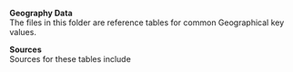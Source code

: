 <b>Geography Data</b><br>
The files in this folder are reference tables for common Geographical key values. <br>

<b>Sources</b><br>
Sources for these tables include 


